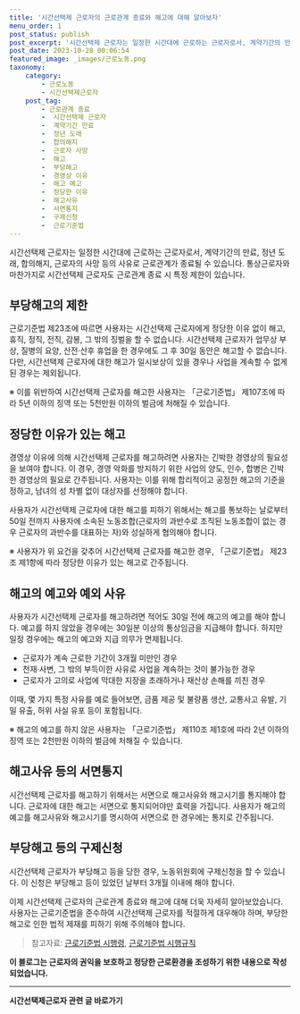 ```yaml
---
title: '시간선택제 근로자의 근로관계 종료와 해고에 대해 알아보자'
menu_order: 1
post_status: publish
post_excerpt: '시간선택제 근로자는 일정한 시간대에 근로하는 근로자로서, 계약기간의 만료, 정년 도래, 합의해지, 근로자의 사망 등의 사유로 근로관계가 종료될 수 있습니다. 통상근로자와 마찬가지로 시간선택제 근로자도 근로관계 종료 시 특정 제한이 있습니다.'
post_date: 2023-10-28 00:06:54
featured_image: _images/근로노동.png
taxonomy:
    category:
        - 근로노동
        - 시간선택제근로자
    post_tag:
        - 근로관계 종료
        -  시간선택제 근로자
        -  계약기간 만료
        -  정년 도래
        -  합의해지
        -  근로자 사망
        -  해고
        -  부당해고
        -  경영상 이유
        -  해고 예고
        -  정당한 이유
        -  해고사유
        -  서면통지
        -  구제신청
        -  근로기준법
---
```




시간선택제 근로자는 일정한 시간대에 근로하는 근로자로서, 계약기간의 만료, 정년 도래, 합의해지, 근로자의 사망 등의 사유로 근로관계가 종료될 수 있습니다. 통상근로자와 마찬가지로 시간선택제 근로자도 근로관계 종료 시 특정 제한이 있습니다.

## 부당해고의 제한

근로기준법 제23조에 따르면 사용자는 시간선택제 근로자에게 정당한 이유 없이 해고, 휴직, 정직, 전직, 감봉, 그 밖의 징벌을 할 수 없습니다. 시간선택제 근로자가 업무상 부상, 질병의 요양, 산전·산후 휴업을 한 경우에도 그 후 30일 동안은 해고할 수 없습니다. 다만, 시간선택제 근로자에 대한 해고가 일시보상이 있을 경우나 사업을 계속할 수 없게 된 경우는 제외됩니다.

※ 이를 위반하여 시간선택제 근로자를 해고한 사용자는 「근로기준법」 제107조에 따라 5년 이하의 징역 또는 5천만원 이하의 벌금에 처해질 수 있습니다.

## 정당한 이유가 있는 해고

경영상 이유에 의해 시간선택제 근로자를 해고하려면 사용자는 긴박한 경영상의 필요성을 보여야 합니다. 이 경우, 경영 악화를 방지하기 위한 사업의 양도, 인수, 합병은 긴박한 경영상의 필요로 간주됩니다. 사용자는 이를 위해 합리적이고 공정한 해고의 기준을 정하고, 남녀의 성 차별 없이 대상자를 선정해야 합니다.

사용자가 시간선택제 근로자에 대한 해고를 피하기 위해서는 해고를 통보하는 날로부터 50일 전까지 사용자에 소속된 노동조합(근로자의 과반수로 조직된 노동조합이 없는 경우 근로자의 과반수를 대표하는 자)와 성실하게 협의해야 합니다.

※ 사용자가 위 요건을 갖추어 시간선택제 근로자를 해고한 경우, 「근로기준법」 제23조 제1항에 따라 정당한 이유가 있는 해고로 간주됩니다.

## 해고의 예고와 예외 사유

사용자가 시간선택제 근로자를 해고하려면 적어도 30일 전에 해고의 예고를 해야 합니다. 예고를 하지 않았을 경우에는 30일분 이상의 통상임금을 지급해야 합니다. 하지만 일정 경우에는 해고의 예고와 지급 의무가 면제됩니다.

- 근로자가 계속 근로한 기간이 3개월 미만인 경우
- 천재·사변, 그 밖의 부득이한 사유로 사업을 계속하는 것이 불가능한 경우
- 근로자가 고의로 사업에 막대한 지장을 초래하거나 재산상 손해를 끼친 경우

이때, 몇 가지 특정 사유를 예로 들어보면, 금품 제공 및 불량품 생산, 교통사고 유발, 기밀 유출, 허위 사실 유포 등이 포함됩니다.

※ 해고의 예고를 하지 않은 사용자는 「근로기준법」 제110조 제1호에 따라 2년 이하의 징역 또는 2천만원 이하의 벌금에 처해질 수 있습니다.

## 해고사유 등의 서면통지

시간선택제 근로자를 해고하기 위해서는 서면으로 해고사유와 해고시기를 통지해야 합니다. 근로자에 대한 해고는 서면으로 통지되어야만 효력을 가집니다. 사용자가 해고의 예고를 해고사유와 해고시기를 명시하여 서면으로 한 경우에는 통지로 간주됩니다.

## 부당해고 등의 구제신청

시간선택제 근로자가 부당해고 등을 당한 경우, 노동위원회에 구제신청을 할 수 있습니다. 이 신청은 부당해고 등이 있었던 날부터 3개월 이내에 해야 합니다.

이제 시간선택제 근로자의 근로관계 종료와 해고에 대해 더욱 자세히 알아보았습니다. 사용자는 근로기준법을 준수하여 시간선택제 근로자를 적절하게 대우해야 하며, 부당한 해고로 인한 법적 제재를 피하기 위해 주의해야 합니다.

> 참고자료: [근로기준법 시행령](https://www.example.com/labor-standards-act-enforcement-rules), [근로기준법 시행규칙](https://www.example.com/labor-standards-act-enforcement-regulations)

**이 블로그는 근로자의 권익을 보호하고 정당한 근로환경을 조성하기 위한 내용으로 작성되었습니다.**
<!-- wp:separator -->
<hr class="wp-block-separator has-alpha-channel-opacity"/>
<!-- /wp:separator -->

<!-- wp:group {"backgroundColor":"base","layout":{"type":"constrained"}} -->
<div class="wp-block-group has-base-background-color has-background"><!-- wp:paragraph {"align":"center","fontSize":"medium"} -->
<p class="has-text-align-center has-large-font-size"><strong>시간선택제근로자 관련 글 바로가기</strong></p>
<!-- /wp:paragraph -->


<!-- wp:latest-posts
{"categories":[{"id":10911,"count":19,"description":"","link":"https://uknowlaw.com/category/%ec%8b%9c%ea%b0%84%ec%84%a0%ed%83%9d%ec%a0%9c%ea%b7%bc%eb%a1%9c%ec%9e%90/","name":"시간선택제근로자","slug":"시간선택제근로자","taxonomy":"category","parent":0,"meta":[],"_links":{"self":[{"href":"https://uknowlaw.com/wp-json/wp/v2/categories/10911"}],"collection":[{"href":"https://uknowlaw.com/wp-json/wp/v2/categories"}],"about":[{"href":"https://uknowlaw.com/wp-json/wp/v2/taxonomies/category"}],"wp:post_type":[{"href":"https://uknowlaw.com/wp-json/wp/v2/posts?categories=10911"}],"curies":[{"name":"wp","href":"https://api.w.org/{rel}","templated":true}]}}],"postsToShow":100,"excerptLength":28,"postLayout":"grid","columns":2,"featuredImageAlign":"left","featuredImageSizeSlug":"large","fontSize":18px} /--></div>
<!-- /wp:group -->